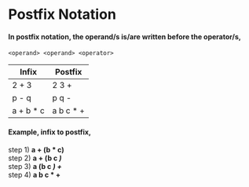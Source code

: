 # Postfix Notation

#### In postfix notation, the operand/s is/are written before the operator/s,
  `<operand> <operand> <operator>`  

 
| Infix | Postfix |
| ----- | ------- |
| 2 + 3 | 2 3 + |
| p - q | p q - |
| a + b * c | a b c * + | \

#### Example, infix to postfix,

step 1) **a + (b * c)** \
step 2) **a + (b c *)*** \
step 3) **a (b c *) +*** \
step 4) **a b c * +**
